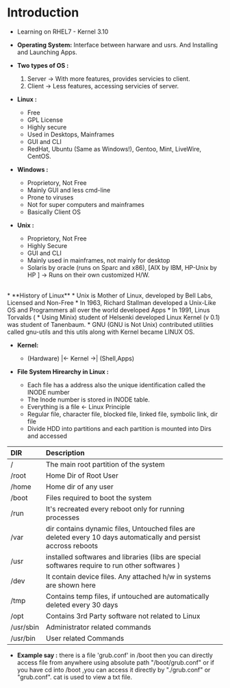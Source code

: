 # Introduction

* Learning on RHEL7 - Kernel 3.10

* **Operating System:** Interface between harware and usrs. And  Installing and Launching Apps.


* **Two types of OS :**
  1. Server -> With more features, provides servicies to client.
  2. Client -> Less features, accessing servicies of server.


* **Linux :**
  *  Free
  *  GPL License
  *  Highly secure
  *  Used in Desktops, Mainframes
  *  GUI and CLI
  *  RedHat, Ubuntu (Same as Windows!), Gentoo, Mint, LiveWire, CentOS.


* **Windows :**
	*  Proprietory, Not Free
	*  Mainly GUI and less cmd-line
	*  Prone to viruses
	*  Not for super computers and mainframes
	*  Basically Client OS


* **Unix :**
	*  Proprietory, Not Free
	*  Highly Secure
	*  GUI and CLI
	*  Mainly used in mainframes, not mainly for desktop
	*  Solaris by oracle (runs on Sparc and x86), [AIX by IBM, HP-Unix by HP ] -> Runs on their own customized H/W.

<br>
* **History of Linux**
	*  Unix is Mother of Linux, developed by Bell Labs, Licensed and Non-Free
	*  In 1963, Richard Stallman developed a Unix-Like OS and Programmers all over the world developed Apps
	*  In 1991, Linus Torvalds (	*  Using Minix) student of Helsenki developed Linux Kernel (v 0.1) was student of Tanenbaum.
	*  GNU (GNU is Not Unix) contributed utilities called gnu-utils and this utils along with Kernel became LINUX OS.


* **Kernel:**
	*  (Hardware) |<- Kernel ->| (Shell,Apps)


* **File System Hirearchy in Linux :**
	* Each file has a address also the unique identification called the INODE number
	* The Inode number is stored in INODE table.
	*  Everything is a file <- Linux Principle
	*  Regular file, character file, blocked file, linked file, symbolic link, dir file
	*  Divide HDD into partitions and each partition is mounted into Dirs and accessed

| DIR | Description     |
| :------------- | :------------- |
| /       | The main root partition of  the system     |
| /root       | Home Dir of Root User       |
| /home       | Home dir of any user      |
| /boot       | Files required to boot the system      |
| /run | It's recreated every reboot only for running processes |
| /var | dir contains dynamic files, Untouched files are deleted every 10 days automatically and persist accross reboots |
| /usr | installed softwares and libraries (libs are special softwares require to run other softwares )|
| /dev | It contain device files. Any attached h/w in systems are shown here |
| /tmp | Contains temp files, if untouched are automatically deleted every 30 days |
| /opt | Contains 3rd Party software not related to Linux |
| /usr/sbin | Administrator related commands |
| /usr/bin | User related Commands |

* **Example say :** there is a file 'grub.conf' in /boot then you can directly access file from anywhere using absolute path "/boot/grub.conf" or if you have cd into /boot ,you can access it directly by "./grub.conf" or "grub.conf". cat is used to view a txt file.
